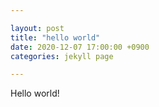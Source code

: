```yaml
---

layout: post  
title: "hello world"  
date: 2020-12-07 17:00:00 +0900  
categories: jekyll page

---
```

Hello world!
